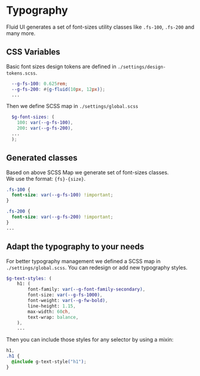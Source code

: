 # Typography

Fluid UI generates a set of font-sizes utility classes like `.fs-100`, `.fs-200` and many more.

## CSS Variables

Basic font sizes design tokens are defined in <code>./settings/design-tokens.scss</code>.

```SCSS
  --g-fs-100: 0.625rem;
  --g-fs-200: #{g-fluid(10px, 12px)};
  ...
```

Then we define SCSS map in <code>./settings/global.scss </code>

```SCSS
  $g-font-sizes: (
    100: var(--g-fs-100),
    200: var(--g-fs-200),
  ...
  );
```

## Generated classes

Based on above SCSS Map we generate set of font-sizes classes.<br/>
We use the format: <code>{fs}-{size}</code>.

```CSS
.fs-100 {
  font-size: var(--g-fs-100) !important;
}

.fs-200 {
  font-size: var(--g-fs-200) !important;
}
...
```

## Adapt the typography to your needs

For better typography management we defined a SCSS map in <code>./settings/global.scss</code>.
You can redesign or add new typography styles.

```SCSS
$g-text-styles: (
    h1: (
        font-family: var(--g-font-family-secondary),
        font-size: var(--g-fs-1000),
        font-weight: var(--g-fw-bold),
        line-height: 1.15,
        max-width: 60ch,
        text-wrap: balance,
    ),
    ...
```

Then you can include those styles for any selector by using a mixin:

```CSS
h1,
.h1 {
  @include g-text-style("h1");
}
```
